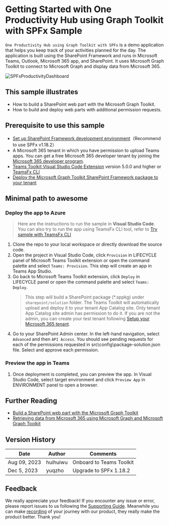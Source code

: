 # Getting Started with One Productivity Hub using Graph Toolkit with SPFx Sample

`One Productivity Hub using Graph Toolkit with SPFx` is a demo application that helps you keep track of your activities planned for the day. The application is built using the SharePoint Framework and runs in Microsoft Teams, Outlook, Microsoft 365 app, and SharePoint. It uses Microsoft Graph Toolkit to connect to Microsoft Graph and display data from Microsoft 365.

![SPFxProductivityDashboard](src/assets/screenshot.png)

## This sample illustrates

- How to build a SharePoint web part with the Microsoft Graph Toolkit.
- How to build and deploy web parts with additional permission requests.

## Prerequisite to use this sample

- [Set up SharePoint Framework development environment](https://aka.ms/teamsfx-spfx-dev-environment-setup)（Recommend to use SPFx v1.18.2）
- A Microsoft 365 tenant in which you have permission to upload Teams apps. You can get a free Microsoft 365 developer tenant by joining the [Microsoft 365 developer program](https://developer.microsoft.com/en-us/microsoft-365/dev-program).
- [Teams Toolkit Visual Studio Code Extension](https://aka.ms/teams-toolkit) version 5.0.0 and higher or [TeamsFx CLI](https://aka.ms/teamsfx-cli)
- [Deploy the Microsoft Graph Toolkit SharePoint Framework package to your tenant](https://learn.microsoft.com/en-us/sharepoint/dev/spfx/web-parts/get-started/build-web-part-microsoft-graph-toolkit?WT.mc_id=m365-80548-wmastyka#deploy-the-microsoft-graph-toolkit-sharepoint-framework-package)

## Minimal path to awesome

### Deploy the app to Azure

>Here are the instructions to run the sample in **Visual Studio Code**. You can also try to run the app using TeamsFx CLI tool, refer to [Try sample with TeamsFx CLI](cli.md)

1. Clone the repo to your local workspace or directly download the source code.
1. Open the project in Visual Studio Code, click `Provision` in LIFECYCLE panel of Microsoft Teams Toolkit extension or open the command palette and select `Teams: Provision`. This step will create an app in Teams App Studio.
1. Go back to Microsoft Teams Toolkit extension, click `Deploy` in LIFECYCLE panel or open the command palette and select `Teams: Deploy`.
    > This step will build a SharePoint package (*.sppkg) under `sharepoint/solution` folder. The Teams Toolkit will automatically upload and deploy it to your tenant App Catalog site. Only tenant App Catalog site admin has permission to do it. If you are not the admin, you can create your test tenant following [Setup your Microsoft 365 tenant](https://docs.microsoft.com/en-us/sharepoint/dev/spfx/set-up-your-developer-tenant).
1. Go to your SharePoint Admin center. In the left-hand navigation, select `Advanced` and then `API Access`. You should see pending requests for each of the permissions requested in src\config\package-solution.json file. Select and approve each permission.

### Preview the app in Teams

1. Once deployment is completed, you can preview the app. In Visual Studio Code, select target environment and click `Preview App` in ENVIRONMENT panel to open a browser.

## Further Reading

- [Build a SharePoint web part with the Microsoft Graph Toolkit](https://learn.microsoft.com/sharepoint/dev/spfx/web-parts/get-started/build-web-part-microsoft-graph-toolkit?WT.mc_id=m365-80548-wmastyka)
- [Retrieving data from Microsoft 365 using Microsoft Graph and Microsoft Graph Toolkit](https://learn.microsoft.com/graph/toolkit/overview?WT.mc_id=m365-80548-wmastyka)

## Version History

|Date| Author| Comments|
|---|---|---|
|Aug 09, 2023| huihuiwu | Onboard to Teams Toolkit |
|Dec 5, 2023| yuqzho | Upgrade to SPFx 1.18.2 |

## Feedback

We really appreciate your feedback! If you encounter any issue or error, please report issues to us following the [Supporting Guide](https://github.com/OfficeDev/TeamsFx-Samples/blob/dev/SUPPORT.md). Meanwhile you can make [recording](https://aka.ms/teamsfx-record) of your journey with our product, they really make the product better. Thank you!
